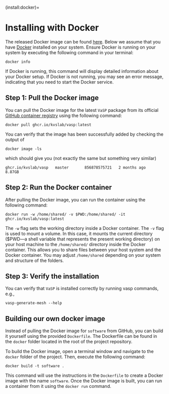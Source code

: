 (install:docker)=

# Installing with Docker

The released Docker image can be found [here](https://github.com/KVSlab/VaSP/pkgs/container/vasp).
Below we assume that you have [Docker](https://docs.docker.com/get-docker/) installed on your system.
Ensure Docker is running on your system by executing the following command in your terminal:
```console
docker info
```
If Docker is running, this command will display detailed information about your Docker setup. If Docker is not running, you may see an error message, indicating that you need to start the Docker service.

## Step 1: Pull the Docker image

You can pull the Docker image for the latest `VaSP` package from its
official [GitHub container registry](https://github.com/KVSlab/VaSP/pkgs/container/vasp) using the following command:

``` console
docker pull ghcr.io/kvslab/vasp:latest
```

You can verify that the image has been successfully added by checking the output of 

```console
docker image -ls
```
which should give you (not exactly the same but something very similar)

```
ghcr.io/kvslab/vasp   master       856878575721   2 months ago   8.87GB
```

## Step 2: Run the Docker container

After pulling the Docker image, you can run the container using the following command:

``` console
docker run -w /home/shared/ -v $PWD:/home/shared/ -it ghcr.io/kvslab/vasp:latest
```
The `-w` flag sets the working directory inside a Docker container. The `-v` flag is used to mount a volume. In this case, it mounts the current directory ($PWD—a shell variable that represents the present working directory) on your host machine to the `/home/shared/` directory inside the Docker container. This allows you to share files between your host system and the Docker container. You may adjust `/home/shared` depending on your system and structure of the folders.

## Step 3: Verify the installation

You can verify that `VaSP` is installed correctly by running vasp commands, e.g.,

```console
vasp-generate-mesh --help
```

## Building our own docker image

Instead of pulling the Docker image for `software` from GitHub, you can build it yourself using the provided `Dockerfile`.
The Dockerfile can be found in the `docker` folder located in the root of the project repository.

To build the Docker image, open a terminal window and navigate to the `docker` folder of the project. Then, execute the
following command:

``` console
docker build -t software .
```

This command will use the instructions in the `Dockerfile` to create a Docker image with the name `software`. Once the
Docker image is built, you can run a container from it using the `docker run` command.
